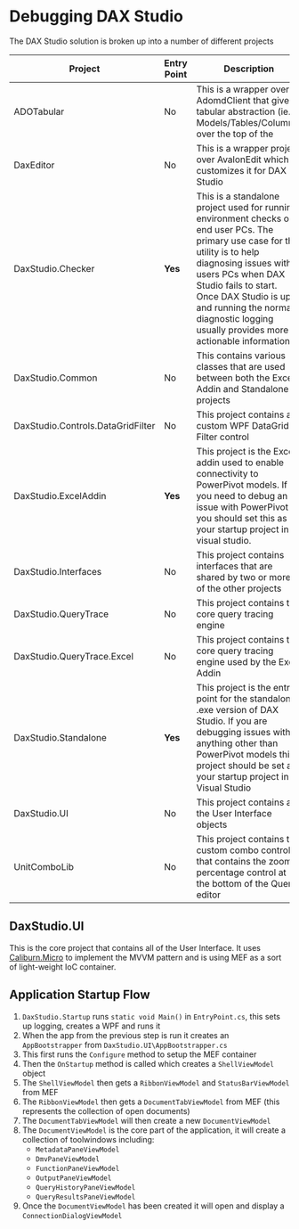 # Debugging DAX Studio

The DAX Studio solution is broken up into a number of different projects

| **Project**                       | **Entry Point** | **Description**                                                                                                                                                                                                                                                                                                   |
|-----------------------------------|-----------------|-------------------------------------------------------------------------------------------------------------------------------------------------------------------------------------------------------------------------------------------------------------------------------------------------------------------|
| ADOTabular                        | No              | This is a wrapper over AdomdClient that gives a tabular abstraction (ie. Models/Tables/Columns) over the top of the                                                                                                                                                                                               |
| DaxEditor                         | No              | This is a wrapper project over AvalonEdit which customizes it for DAX Studio                                                                                                                                                                                                                                      |
| DaxStudio.Checker                 | **Yes**         | This is a standalone project used for running environment checks on end user PCs. The primary use case for this utility is to help diagnosing issues with users PCs when DAX Studio fails to start. Once DAX Studio is up and running the normal diagnostic logging usually provides more actionable information. |
| DaxStudio.Common                  | No              | This contains various classes that are used between both the Excel Addin and Standalone projects                                                                                                                                                                                                                  |
| DaxStudio.Controls.DataGridFilter | No              | This project contains a custom WPF DataGrid Filter control                                                                                                                                                                                                                                                        |
| DaxStudio.ExcelAddin              | **Yes**         | This project is the Excel addin used to enable connectivity to PowerPivot models. If you need to debug an issue with PowerPivot you should set this as your startup project in visual studio.                                                                                                                     |
| DaxStudio.Interfaces              | No              | This project contains interfaces that are shared by two or more of the other projects                                                                                                                                                                                                                             |
| DaxStudio.QueryTrace              | No              | This project contains the core query tracing engine                                                                                                                                                                                                                                                               |
| DaxStudio.QueryTrace.Excel        | No              | This project contains the core query tracing engine used by the Excel Addin                                                                                                                                                                                                                                       |
| DaxStudio.Standalone              | **Yes**         | This project is the entry point for the standalone .exe version of DAX Studio. If you are debugging issues with anything other than PowerPivot models this project should be set as your startup project in Visual Studio                                                                                         |
| DaxStudio.UI                      | No              | This project contains all the User Interface objects                                                                                                                                                                                                                                                              |
| UnitComboLib                      | No              | This project contains the custom combo control that contains the zoom percentage control at the bottom of the Query editor                                                                                                                                                                                        |

## DaxStudio.UI

This is the core project that contains all of the User Interface. It uses [Caliburn.Micro](https://caliburnmicro.com) to implement the MVVM pattern and is using MEF as a sort of light-weight IoC container.

## Application Startup Flow

1. `DaxStudio.Startup` runs `static void Main()` in `EntryPoint.cs`, this sets up logging, creates a WPF and runs it
1. When the app from the previous step is run it creates an `AppBootstrapper` from `DaxStudio.UI\AppBootstrapper.cs`
1. This first runs the `Configure` method to setup the MEF container
1. Then the `OnStartup` method is called which creates a `ShellViewModel` object
1. The `ShellViewModel` then gets a `RibbonViewModel` and `StatusBarViewModel` from MEF
1. The `RibbonViewModel` then gets a `DocumentTabViewModel` from MEF (this represents the collection of open documents)
1. The `DocumentTabViewModel` will then create a new `DocumentViewModel`
1. The `DocumentViewModel` is the core part of the application, it will create a collection of toolwindows including:
    - `MetadataPaneViewModel`
    - `DmvPaneViewModel`
    - `FunctionPaneViewModel`
    - `OutputPaneViewModel`
    - `QueryHistoryPaneViewModel`
    - `QueryResultsPaneViewModel`
1. Once the `DocumentViewModel` has been created it will open and display a `ConnectionDialogViewModel`
